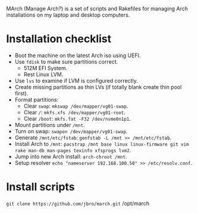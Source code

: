 MArch (Manage Arch?) is a set of scripts and Rakefiles for managing Arch
installations on my laptop and desktop computers.

# Installation checklist

* Boot the machine on the latest Arch iso using UEFI.
* Use `fdisk` to make sure partitions correct.
  * 512M EFI System.
  * Rest Linux LVM.
* Use `lvs` to examine if LVM is configured correctly.
* Create missing partitions as thin LVs (if totally blank create thin pool first).
* Format partitions:
  * Clear `swap`: `mkswap /dev/mapper/vg01-swap`.
  * Clear `/`: `mkfs.xfs /dev/mapper/vg01-root`.
  * Clear `/boot`: `mkfs.fat -F32 /dev/nvme0n1p1`.
* Mount partitions under `/mnt`.
* Turn on swap: `swapon /dev/mapper/vg01-swap`.
* Generate `/mnt/etc/fstab`: `genfstab -L /mnt >> /mnt/etc/fstab`.
* Install Arch to `/mnt`: `pacstrap /mnt base linux linux-firmware git vim rake man-db man-pages texinfo xfsprogs lvm2`.
* Jump into new Arch install: `arch-chroot /mnt`.
* Setup resolver `echo "nameserver 192.168.100.50" >> /etc/resolv.conf`.

# Install scripts

`git clone https://github.com/jbro/march.git` /opt/march
